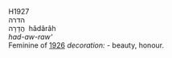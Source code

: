 H1927  
הדרה  
הֲדָרָה ‎ hădârâh  
*had-aw-raw‘*  
Feminine of [1926](h1926) *decoration: -* beauty, honour.  
